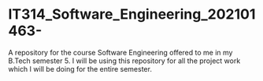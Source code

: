 # IT314_Software_Engineering_202101463-
A repository for the course Software Engineering offered to me in my B.Tech semester 5. I will be using this repository for all the project work which I will be doing for the entire semester.
